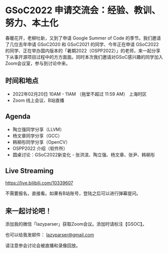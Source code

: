 # GSoC2022 申请交流会：经验、教训、努力、本土化

春暖花开，老柳吐新，又到了申请 Google Summer of Code 的季节。我们邀请了几位去年申请 GSoC2020 和 GSoC2021 的同学、今年正在申请 GSoC2022 的同学、正在举办国内版本的「暑期2022（OSPP2022）」的老师，来一起分享下从事开源项目过程中的方方面面。同时本次我们邀请对GSoC感兴趣的同学加入Zoom会议室，参与到讨论中来。

## 时间和地点

- 2022年02月20日 10AM - 11AM （拖堂不超过 11:59 AM） 上海时区
- Zoom 线上会议、B站直播

## Agenda

- 陶立强同学分享（LLVM）
- 杨文章同学分享（GCC）
- 韩柳彤同学分享（OpenCV）
- OSPP2022 介绍（软件所）
- 圆桌讨论：GSoC2022新变化 - 张洪滨、陶立强、杨文章、张尹、韩柳彤

## Live Streaming

https://live.bilibili.com/10339607

不需要报名，直接看。如果有B站账号，登陆之后可以进行弹幕提问。

## 来一起讨论吧！

添加我的微信「lazyparser」获取Zoom会议。添加时请标注【GSOC】。

也可以给我发邮件： lazyparser@gmail.com

请注意参会讨论会被直播和录像回放。
